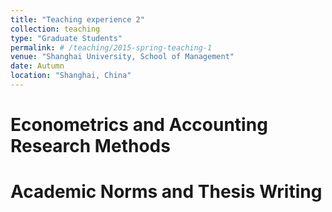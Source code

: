 ```yaml
---
title: "Teaching experience 2"
collection: teaching
type: "Graduate Students"
permalink: # /teaching/2015-spring-teaching-1
venue: "Shanghai University, School of Management"
date: Autumn
location: "Shanghai, China"
---
```



Econometrics and Accounting Research Methods
======

Academic Norms and Thesis Writing
======

